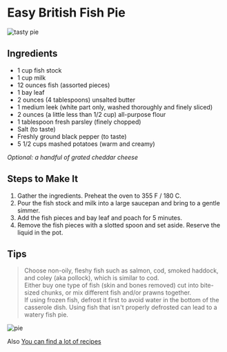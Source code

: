 # Easy British Fish Pie

![tasty pie](https://www.thespruceeats.com/thmb/7kaMmzyK-hTeQtFx5_DRjsGHE3M=/960x0/filters:no_upscale():max_bytes(150000):strip_icc():format(webp)/traditional-british-fish-pie-recipe-435284-hero-01-f806dbb689ad4e1d917a49f30bb6c6aa.jpg)


## Ingredients

* 1 cup fish stock
* 1 cup milk
* 12 ounces fish (assorted pieces)
* 1 bay leaf
* 2 ounces (4 tablespoons) unsalted butter
* 1 medium leek (white part only, washed thoroughly and finely sliced)
* 2 ounces (a little less than 1/2 cup) all-purpose flour
* 1 tablespoon fresh parsley (finely chopped)
* Salt (to taste)
* Freshly ground black pepper (to taste)
* 5 1/2 cups mashed potatoes (warm and creamy)

_Optional: a handful of grated cheddar cheese_


##  Steps to Make It
1. Gather the ingredients. Preheat the oven to 355 F / 180 C.
2. Pour the fish stock and milk into a large saucepan and bring to a gentle simmer.
3. Add the fish pieces and bay leaf and poach for 5 minutes.
4. Remove the fish pieces with a slotted spoon and set aside. Reserve the liquid in the pot.

## Tips
> Choose non-oily, fleshy fish such as salmon, cod, smoked haddock, and coley (aka pollock), which is similar to cod.  
>Either buy one type of fish (skin and bones removed) cut into bite-sized chunks, or mix different fish and/or prawns together.   
If using frozen fish, defrost it first to avoid water in the bottom of the casserole dish. Using fish that isn't properly defrosted can lead to a watery fish pie.

![pie](https://gfycat.com/artisticcourageousafricanrockpython)

Also [You can find a lot of recipes](https://www.thespruceeats.com/traditional-british-fish-pie-recipe-435284)
